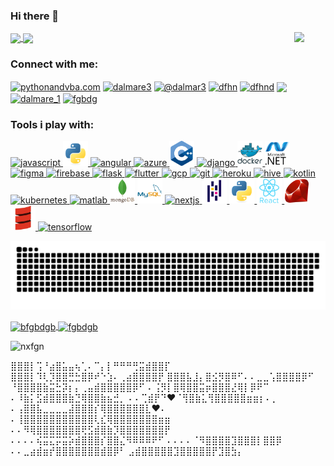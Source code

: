 ### Hi there 👋 

<a href="#">
  <img align="center" src="https://github-readme-stats.vercel.app/api?username=dmv97&count_private=true&show_icons=true&theme=chartreuse-dark" />
</a>
<a href="#">
  <img align="center" src="https://github-readme-stats.vercel.app/api/top-langs/?username=dmv97&theme=chartreuse-dark&layout=compact" />
</a>
<img align='right' src='https://user-images.githubusercontent.com/5713670/87202985-820dcb80-c2b6-11ea-9f56-7ec461c497c3.gif' width='50"'>

<h3 align="left">Connect with me:</h3>

<p align="left">
<a href="https://dalmare.me" target="_blank"><img align="center" src="https://www.freepnglogos.com/uploads/logo-website-png/logo-website-website-logo-png-transparent-background-background-15.png" alt="pythonandvba.com" height="30" width="40" /></a>
<a href="https://linkedin.com/in/dalmare3" target="_blank"><img align="center" src="https://raw.githubusercontent.com/rahuldkjain/github-profile-readme-generator/master/src/images/icons/Social/linked-in-alt.svg" alt="dalmare3" height="30" width="40" /></a>
<a href="https://medium.com/@dalmar3" target="blank"><img align="center" src="https://www.svgrepo.com/show/354057/medium-icon.svg" alt="@dalmar3" height="30" width="40" /></a>
<a href="https://stackoverflow.com/users/dfhn" target="blank"><img align="center" src="https://raw.githubusercontent.com/rahuldkjain/github-profile-readme-generator/master/src/images/icons/Social/stack-overflow.svg" alt="dfhn" height="30" width="40" /></a>
<a href="https://kaggle.com/dfhnd" target="blank"><img align="center" src="https://raw.githubusercontent.com/rahuldkjain/github-profile-readme-generator/master/src/images/icons/Social/kaggle.svg" alt="dfhnd" height="30" width="40" /></a>
<a href="https://discord.gg/ " target="_blank"><img align="center" src="https://raw.githubusercontent.com/rahuldkjain/github-profile-readme-generator/master/src/images/icons/Social/discord.svg" alt=" " height="30" width="40" /></a>
<a href="https://www.credly.com/users/dalmare_1/badges" target="blank"><img align="center" src="https://images.credly.com/images/b685de69-03cf-402c-b8e3-62ecd0e2e949/blob.png" alt="dalmare_1" height="30" width="40" /></a>
<a href="https://www.leetcode.com/fgbdg" target="blank"><img align="center" src="https://raw.githubusercontent.com/rahuldkjain/github-profile-readme-generator/master/src/images/icons/Social/leet-code.svg" alt="fgbdg" height="30" width="40" /></a>
  
</p>

<h3 align="left">Tools i play with:</h3>

<p align="left"> 
  <a href="https://docs.microsoft.com/en-us/office/vba/api/overview/" target="_blank"> <img src="https://raw.githubusercontent.com/sven-bo/sven-bo/master/vba.png" alt="javascript" width="40" height="40"/> </a> 
  <a href="https://www.python.org" target="_blank"> <img src="https://raw.githubusercontent.com/devicons/devicon/master/icons/python/python-original.svg" alt="python" width="40" height="40"/> 
    <a href="https://angular.io" target="_blank" rel="noreferrer"> <img src="https://angular.io/assets/images/logos/angular/angular.svg" alt="angular" width="40" height="40"/> </a> 
    <a href="https://azure.microsoft.com/en-in/" target="_blank" rel="noreferrer"> <img src="https://www.vectorlogo.zone/logos/microsoft_azure/microsoft_azure-icon.svg" alt="azure" width="40" height="40"/> </a> 
    <a href="https://www.w3schools.com/cpp/" target="_blank" rel="noreferrer"> <img src="https://raw.githubusercontent.com/devicons/devicon/master/icons/cplusplus/cplusplus-original.svg" alt="cplusplus" width="40" height="40"/> </a> 
    <a href="https://www.djangoproject.com/" target="_blank" rel="noreferrer"> <img src="https://cdn.worldvectorlogo.com/logos/django.svg" alt="django" width="40" height="40"/> </a> 
    <a href="https://www.docker.com/" target="_blank" rel="noreferrer"> <img src="https://raw.githubusercontent.com/devicons/devicon/master/icons/docker/docker-original-wordmark.svg" alt="docker" width="40" height="40"/> </a> 
    <a href="https://dotnet.microsoft.com/" target="_blank" rel="noreferrer"> <img src="https://raw.githubusercontent.com/devicons/devicon/master/icons/dot-net/dot-net-original-wordmark.svg" alt="dotnet" width="40" height="40"/> </a> 
    <a href="https://www.figma.com/" target="_blank" rel="noreferrer"> <img src="https://www.vectorlogo.zone/logos/figma/figma-icon.svg" alt="figma" width="40" height="40"/> </a> <a href="https://firebase.google.com/" target="_blank" rel="noreferrer"> <img src="https://www.vectorlogo.zone/logos/firebase/firebase-icon.svg" alt="firebase" width="40" height="40"/> </a> 
    <a href="https://flask.palletsprojects.com/" target="_blank" rel="noreferrer"> <img src="https://www.vectorlogo.zone/logos/pocoo_flask/pocoo_flask-icon.svg" alt="flask" width="40" height="40"/> </a> 
    <a href="https://flutter.dev" target="_blank" rel="noreferrer"> <img src="https://www.vectorlogo.zone/logos/flutterio/flutterio-icon.svg" alt="flutter" width="40" height="40"/> 
    </a> 
    <a href="https://cloud.google.com" target="_blank" rel="noreferrer"> <img src="https://www.vectorlogo.zone/logos/google_cloud/google_cloud-icon.svg" alt="gcp" width="40" height="40"/> </a> 
    <a href="https://git-scm.com/" target="_blank" rel="noreferrer"> <img src="https://www.vectorlogo.zone/logos/git-scm/git-scm-icon.svg" alt="git" width="40" height="40"/> </a> 
    <a href="https://heroku.com" target="_blank" rel="noreferrer"> <img src="https://www.vectorlogo.zone/logos/heroku/heroku-icon.svg" alt="heroku" width="40" height="40"/> </a> 
    <a href="https://hive.apache.org/" target="_blank" rel="noreferrer"> <img src="https://www.vectorlogo.zone/logos/apache_hive/apache_hive-icon.svg" alt="hive" width="40" height="40"/> </a> 
    <a href="https://kotlinlang.org" target="_blank" rel="noreferrer"> <img src="https://www.vectorlogo.zone/logos/kotlinlang/kotlinlang-icon.svg" alt="kotlin" width="40" height="40"/> </a> 
    <a href="https://kubernetes.io" target="_blank" rel="noreferrer"> <img src="https://www.vectorlogo.zone/logos/kubernetes/kubernetes-icon.svg" alt="kubernetes" width="40" height="40"/> </a> 
    <a href="https://www.mathworks.com/" target="_blank" rel="noreferrer"> <img src="https://upload.wikimedia.org/wikipedia/commons/2/21/Matlab_Logo.png" alt="matlab" width="40" height="40"/> </a> 
    <a href="https://www.mongodb.com/" target="_blank" rel="noreferrer"> <img src="https://raw.githubusercontent.com/devicons/devicon/master/icons/mongodb/mongodb-original-wordmark.svg" alt="mongodb" width="40" height="40"/> </a> 
    <a href="https://www.mysql.com/" target="_blank" rel="noreferrer"> <img src="https://raw.githubusercontent.com/devicons/devicon/master/icons/mysql/mysql-original-wordmark.svg" alt="mysql" width="40" height="40"/> </a> 
    <a href="https://nextjs.org/" target="_blank" rel="noreferrer"> <img src="https://cdn.worldvectorlogo.com/logos/nextjs-2.svg" alt="nextjs" width="40" height="40"/> </a> 
    <a href="https://pandas.pydata.org/" target="_blank" rel="noreferrer"> <img src="https://raw.githubusercontent.com/devicons/devicon/2ae2a900d2f041da66e950e4d48052658d850630/icons/pandas/pandas-original.svg" alt="pandas" width="40" height="40"/> </a> 
    <a href="https://www.python.org" target="_blank" rel="noreferrer"> <img src="https://raw.githubusercontent.com/devicons/devicon/master/icons/python/python-original.svg" alt="python" width="40" height="40"/> </a> 
    <a href="https://reactjs.org/" target="_blank" rel="noreferrer"> <img src="https://raw.githubusercontent.com/devicons/devicon/master/icons/react/react-original-wordmark.svg" alt="react" width="40" height="40"/> </a> 
    <a href="https://www.ruby-lang.org/en/" target="_blank" rel="noreferrer"> <img src="https://raw.githubusercontent.com/devicons/devicon/master/icons/ruby/ruby-original.svg" alt="ruby" width="40" height="40"/> </a> 
    <a href="https://www.scala-lang.org" target="_blank" rel="noreferrer"> <img src="https://raw.githubusercontent.com/devicons/devicon/master/icons/scala/scala-original.svg" alt="scala" width="40" height="40"/> </a> 
    <a href="https://www.tensorflow.org" target="_blank" rel="noreferrer"> <img src="https://www.vectorlogo.zone/logos/tensorflow/tensorflow-icon.svg" alt="tensorflow" width="40" height="40"/> </a> 
    
    
![Snake animation](https://github.com/Sven-Bo/Sven-Bo/blob/output/github-contribution-grid-snake.svg)


<p><a href="https://www.buymeacoffee.com/bfgbdgb"> <img align="center" src="https://cdn.buymeacoffee.com/buttons/v2/default-yellow.png" height="50" width="210" alt="bfgbdgb" /></a><a href="https://ko-fi.com/fgbdgb"> <img align="center" src="https://cdn.ko-fi.com/cdn/kofi3.png?v=3" height="50" width="210" alt="fgbdgb" /></a></p>

    
    
<p align="left"> <img src="https://komarev.com/ghpvc/?username=nxfgn&label=Profile%20views&color=0e75b6&style=flat" alt="nxfgn" /> </p>


⣿⣿⣿⡇⢩⠘⣴⣿⣥⣤⢦⢁⠄⠉⡄⡇⠛⠛⠛⢛⣭⣾⣿⣿⡏
⣿⣿⣿⡇⠹⢇⡹⣿⣿⣛⣓⣿⡿⠞⠑⣱⠄⢀⣴⣿⣿⣿⣿⡟
⣿⣿⣿⣧⣸⡄⣿⣪⡻⣿⠿⠋⠄⠄⣀⣀⢡⣿⣿⣿⣿⡿⠋
⠘⣿⣿⣿⣿⣷⣭⣓⡽⡆⡄⢀⣤⣾⣿⣿⣿⣿⣿⡿⠋
⠄⢨⡻⡇⣿⢿⣿⣿⣭⡶⣿⣿⣿⣜⢿⡇⡿⠟⠉
⠄⠸⣷⡅⣫⣾⣿⣿⣿⣷⣙⢿⣿⣿⣷⣦⣚⡀
⠄⠄⢉⣾⡟⠙❤️⠈⢻⣿⣷⣅⢻⣿⣿⣿⣿⣿⣶⣶⡆⠄⡀
⠄⢠⣿⣿⣧⣀⣀⣀⣀⣼⣿⣿⣿⡎⢿⣿⣿⣿⣿⣿⣿⣇❤️⠄
⠄⢸⣿⣿⣿⣿⣿⣿⣿⣿⣿⣿⣿⢇⣎⢿⣿⣿⣿⣿⣿⣿⣿⣶⣶
⠄⠄⠻⢿⣿⣿⣿⣿⣿⣿⣿⢟⣫⣾⣿⣷⡹⣿⣿⣿⣿⣿⣿⣿⡟
⠄⠄⠄⠄⢮⣭⣍⡭⣭⡵⣾⣿⣿⣿⡎⣿⣿⣌⠻⠿⠿⠿⠟⠋
⠄⠄⠄⠄⠈⠻⣿⣿⣿⣿⣹⣿⣿⣿⡇⣿⣿⡿
⠄⠄⣀⣴⣾⣶⡞⣿⣿⣿⣿⣿⣿⣿⣾⣿⡿⠃
⣠⣾⣿⣿⣿⣿⣿⣹⣿⣿⣿⣿⣿⡟⣹⣿⣳⡄

